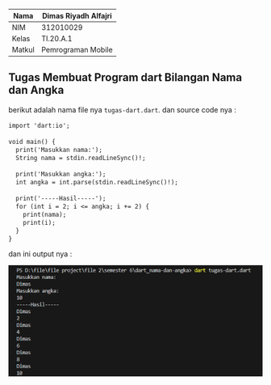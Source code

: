| Nama      | Dimas Riyadh Alfajri |
| ----------- | ----------- |
| NIM     | 312010029       |
| Kelas   | TI.20.A.1        |
| Matkul     | Pemrograman Mobile  |


## Tugas Membuat Program dart Bilangan Nama dan Angka

berikut adalah nama file nya `tugas-dart.dart`. dan source code nya : 

```
import 'dart:io';

void main() {
  print('Masukkan nama:');
  String nama = stdin.readLineSync()!;

  print('Masukkan angka:');
  int angka = int.parse(stdin.readLineSync()!);

  print('-----Hasil-----');
  for (int i = 2; i <= angka; i += 2) {
    print(nama);
    print(i);
  }
}
```
dan ini output nya :

![img](img/ss.png)
